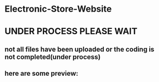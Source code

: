 # Electronic-Store-Website
<h1>UNDER PROCESS PLEASE WAIT</h1><h2>not all files have been uploaded or the coding is not completed(under process)</h2>


## here are some preview:
